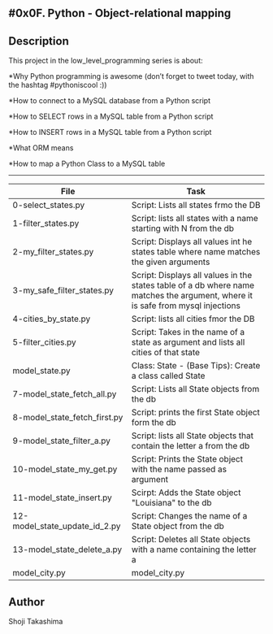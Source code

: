 #0x0F. Python - Object-relational mapping
---
## Description

This project in the low_level_programming series is about:

*Why Python programming is awesome (don’t forget to tweet today, with the hashtag #pythoniscool :))

*How to connect to a MySQL database from a Python script

*How to SELECT rows in a MySQL table from a Python script

*How to INSERT rows in a MySQL table from a Python script

*What ORM means

*How to map a Python Class to a MySQL table

---
File|Task
---|---
0-select_states.py | Script: Lists all states frmo the DB
1-filter_states.py | Script: lists all states with a name starting with N from the db
2-my_filter_states.py | Script: Displays all values int he states table where name matches the given arguments
3-my_safe_filter_states.py | Script: Displays all values in the states table of a db where name matches the argument, where it is safe from mysql injections
4-cities_by_state.py | Script: lists all cities fmor the DB
5-filter_cities.py | Script: Takes in the name of a state as argument and lists all cities of that state
model_state.py | Class: State - (Base Tips): Create a class called State
7-model_state_fetch_all.py | Script: Lists all State objects from the db
8-model_state_fetch_first.py | Script: prints the first State object form the db
9-model_state_filter_a.py | Script: lists all State objects that contain the letter a from the db
10-model_state_my_get.py | Script: Prints the State object with the name passed as argument
11-model_state_insert.py | Scirpt: Adds the State object "Louisiana" to the db
12-model_state_update_id_2.py | Script: Changes the name of a State object from the db
13-model_state_delete_a.py | Script: Deletes all State objects with a name containing the letter a
model_city.py | model_city.py

## Author
 Shoji Takashima
